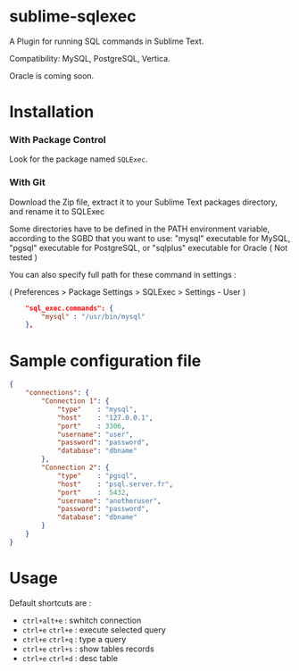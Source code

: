 sublime-sqlexec
===============

A Plugin for running SQL commands in Sublime Text.

Compatibility: MySQL, PostgreSQL, Vertica.

Oracle is coming soon.

# Installation

### With Package Control ###

Look for the package named `SQLExec`.

### With Git ###

Download the Zip file, extract it to your Sublime Text packages directory, and rename it to SQLExec

Some directories have to be defined in the PATH environment variable, according to the SGBD that you want to use: "mysql" executable for MySQL, "pgsql" executable for PostgreSQL, or "sqlplus" executable for Oracle ( Not tested )

You can also specify full path for these command in settings :

( Preferences > Package Settings > SQLExec > Settings - User )

```json
    "sql_exec.commands": {
        "mysql" : "/usr/bin/mysql"
    },

```

# Sample configuration file
```json
{
    "connections": {
        "Connection 1": {
            "type"    : "mysql",
            "host"    : "127.0.0.1",
            "port"    : 3306,
            "username": "user",
            "password": "password",
            "database": "dbname"
        },
        "Connection 2": {
            "type"    : "pgsql",
            "host"    : "psql.server.fr",
            "port"    :  5432,
            "username": "anotheruser",
            "password": "password",
            "database": "dbname"
        }
    }
}
```
# Usage
Default shortcuts are :
- `ctrl+alt+e` : swhitch connection
- `ctrl+e` `ctrl+e` : execute selected query
- `ctrl+e` `ctrl+q` : type a query
- `ctrl+e` `ctrl+s` : show tables records
- `ctrl+e` `ctrl+d` : desc table
